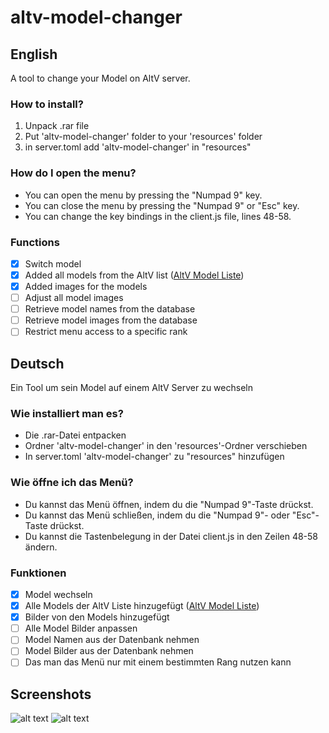 # altv-model-changer

## English

A tool to change your Model on AltV server.

### How to install?

1. Unpack .rar file
2. Put 'altv-model-changer' folder to your 'resources' folder
3. in server.toml add 'altv-model-changer' in "resources"

### How do I open the menu?

- You can open the menu by pressing the "Numpad 9" key.
- You can close the menu by pressing the "Numpad 9" or "Esc" key.
- You can change the key bindings in the client.js file, lines 48-58.

### Functions

- [x] Switch model
- [x] Added all models from the AltV list ([AltV Model Liste](https://docs.altv.mp/gta/articles/ped/models.html))
- [x] Added images for the models
- [ ] Adjust all model images
- [ ] Retrieve model names from the database
- [ ] Retrieve model images from the database
- [ ] Restrict menu access to a specific rank

## Deutsch

Ein Tool um sein Model auf einem AltV Server zu wechseln

### Wie installiert man es?

- Die .rar-Datei entpacken
- Ordner 'altv-model-changer' in den 'resources'-Ordner verschieben
- In server.toml 'altv-model-changer' zu "resources" hinzufügen

### Wie öffne ich das Menü?

- Du kannst das Menü öffnen, indem du die "Numpad 9"-Taste drückst.
- Du kannst das Menü schließen, indem du die "Numpad 9"- oder "Esc"-Taste drückst.
- Du kannst die Tastenbelegung in der Datei client.js in den Zeilen 48-58 ändern.

### Funktionen

- [x] Model wechseln
- [x] Alle Models der AltV Liste hinzugefügt ([AltV Model Liste](https://docs.altv.mp/gta/articles/ped/models.html))
- [x] Bilder von den Models hinzugefügt
- [ ] Alle Model Bilder anpassen
- [ ] Model Namen aus der Datenbank nehmen
- [ ] Model Bilder aus der Datenbank nehmen
- [ ] Das man das Menü nur mit einem bestimmten Rang nutzen kann

## Screenshots

![alt text](https://i.imgur.com/Eso3ze2.png)
![alt text](https://i.imgur.com/b3OV5qu.png)
